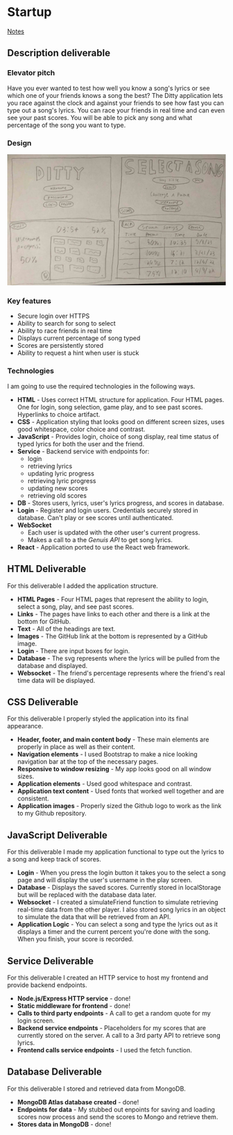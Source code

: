 # Startup

[Notes](Notes/notes.md)

## Description deliverable

### Elevator pitch
Have you ever wanted to test how well you know a song's lyrics or see which one of your friends knows a song the best? The Ditty application lets you race against the clock and against your friends to see how fast you can type out a song's lyrics. You can race your friends in real time and can even see your past scores. You will be able to pick any song and what percentage of the song you want to type. 

### Design
![Mock](website_idea.JPG)

### Key features
- Secure login over HTTPS
- Ability to search for song to select
- Ability to race friends in real time
- Displays current percentage of song typed
- Scores are persistently stored
- Ability to request a hint when user is stuck

### Technologies
I am going to use the required technologies in the following ways.
- **HTML** - Uses correct HTML structure for application. Four HTML pages. One for login, song selection, game play, and to see past scores. Hyperlinks to choice artifact.
- **CSS** - Application styling that looks good on different screen sizes, uses good whitespace, color choice and contrast.
- **JavaScript** - Provides login, choice of song display, real time status of typed lyrics for both the user and the friend.
- **Service** - Backend service with endpoints for:
    - login
    - retrieving lyrics
    - updating lyric progress
    - retrieving lyric progress
    - updating new scores
    - retrieving old scores
- **DB** - Stores users, lyrics, user's lyrics progress, and scores in database. 
- **Login** - Register and login users. Credentials securely stored in database. Can't play or see scores until authenticated. 
- **WebSocket**
    - Each user is updated with the other user's current progress.
    - Makes a call to a the *Genuis API* to get song lyrics.
- **React** - Application ported to use the React web framework.

## HTML Deliverable
For this deliverable I added the application structure.
- **HTML Pages** - Four HTML pages that represent the ability to login, select a song, play, and see past scores.
- **Links** - The pages have links to each other and there is a link at the bottom for GitHub.
- **Text** - All of the headings are text.
- **Images** - The GitHub link at the bottom is represented by a GitHub image.
- **Login** - There are input boxes for login. 
- **Database** - The svg represents where the lyrics will be pulled from the database and displayed.
- **Websocket** - The friend's percentage represents where the friend's real time data will be displayed.

## CSS Deliverable
For this deliverable I properly styled the application into its final appearance.
- **Header, footer, and main content body** - These main elements are properly in place as well as their content.
- **Navigation elements** - I used Bootstrap to make a nice looking navigation bar at the top of the necessary pages.
- **Responsive to window resizing** - My app looks good on all window sizes.
- **Application elements** - Used good whitespace and contrast.
- **Application text content** - Used fonts that worked well together and are consistent.
- **Application images** - Properly sized the Github logo to work as the link to my Github repository.

## JavaScript Deliverable
For this deliverable I made my application functional to type out the lyrics to a song and keep track of scores.
- **Login** - When you press the login button it takes you to the select a song page and will display the user's username in the play screen.
- **Database** - Displays the saved scores. Currently stored in localStorage but will be replaced with the database data later.
- **Websocket** - I created a simulateFriend function to simulate retrieving real-time data from the other player. I also stored song lyrics in an object to simulate the data that will be retrieved from an API.
- **Application Logic** - You can select a song and type the lyrics out as it displays a timer and the current percent you're done with the song. When you finish, your score is recorded.

## Service Deliverable
For this deliverable I created an HTTP service to host my frontend and provide backend endpoints.
- **Node.js/Express HTTP service** - done!
- **Static middleware for frontend** - done!
- **Calls to third party endpoints** - A call to get a random quote for my login screen. 
- **Backend service endpoints** - Placeholders for my scores that are currently stored on the server. A call to a 3rd party API to retrieve song lyrics.
- **Frontend calls service endpoints** - I used the fetch function.

## Database Deliverable
For this deliverable I stored and retrieved data from MongoDB.
- **MongoDB Atlas database created** - done!
- **Endpoints for data** - My stubbed out enpoints for saving and loading scores now process and send the scores to Mongo and retrieve them.
- **Stores data in MongoDB** - done!